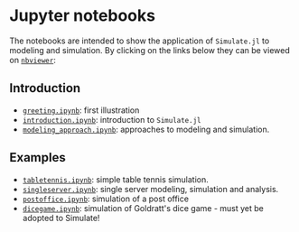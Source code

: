 # Jupyter notebooks

The notebooks are intended to show the application of `Simulate.jl` to modeling and simulation. By clicking on the links below they can be viewed on [`nbviewer`](https://nbviewer.jupyter.org):

## Introduction

- [`greeting.ipynb`](https://nbviewer.jupyter.org/github/pbayer/Simulate.jl/blob/master/docs/notebooks/greeting.ipynb): first illustration
- [`introduction.ipynb`](https://nbviewer.jupyter.org/github/pbayer/Simulate.jl/blob/master/docs/notebooks/greeting.ipynb): introduction to `Simulate.jl`
- [`modeling_approach.ipynb`](https://nbviewer.jupyter.org/github/pbayer/Simulate.jl/blob/master/docs/notebooks/modeling_approach.ipynb): approaches to modeling and simulation.

## Examples

- [`tabletennis.ipynb`](https://nbviewer.jupyter.org/github/pbayer/Simulate.jl/blob/master/docs/notebooks/tabletennis.ipynb): simple table tennis simulation.
- [`singleserver.ipynb`](https://nbviewer.jupyter.org/github/pbayer/Simulate.jl/blob/master/docs/notebooks/singleserver.ipynb): single server modeling, simulation and analysis.
- [`postoffice.ipynb`](https://nbviewer.jupyter.org/github/pbayer/Simulate.jl/blob/master/docs/notebooks/postoffice.ipynb): simulation of a post office
- [`dicegame.ipynb`](https://nbviewer.jupyter.org/github/pbayer/Simulate.jl/blob/master/docs/notebooks/dicegame.ipynb): simulation of Goldratt's dice game - must yet be adopted to Simulate!
